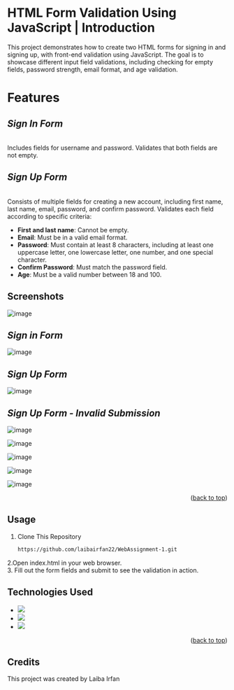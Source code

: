 <a name="readme-top"></a>

# HTML Form Validation Using JavaScript | Introduction
This project demonstrates how to create two HTML forms for signing in and signing up, with front-end validation using JavaScript. The goal is to showcase different input field validations, including checking for empty fields, password strength, email format, and age validation.

# Features

## _**Sign In Form**_
<br> Includes fields for username and password. Validates that both fields are not empty. 

## _**Sign Up Form**_ 
<br>
Consists of multiple fields for creating a new account, including first name, last name, email, password, and confirm password. Validates each field according to specific criteria:

- **First and last name**: Cannot be empty.
- **Email**: Must be in a valid email format.
- **Password**: Must contain at least 8 characters, including at least one uppercase letter, one lowercase letter, one number, and one special character.
- **Confirm Password**: Must match the password field.
- **Age**: Must be a valid number between 18 and 100.


## Screenshots

![image](https://github.com/laibairfan22/WebAssignment-1/assets/139337014/cac13762-5e99-49c8-bc72-f95ec293de11)


## _Sign in Form_
![image](https://github.com/laibairfan22/WebAssignment-1/assets/139337014/44989679-26c7-44f5-9bc5-f30e66bfb58b)




## _Sign Up Form_ 

![image](https://github.com/laibairfan22/WebAssignment-1/assets/139337014/05b47003-9337-47a1-b80f-5933ab836216)



## _Sign Up Form - Invalid Submission_ 
![image](https://github.com/laibairfan22/WebAssignment-1/assets/139337014/f5f43430-4757-4539-8e9e-3bbc1975c144)


![image](https://github.com/laibairfan22/WebAssignment-1/assets/139337014/6f69e79d-e0f3-4b4c-a69e-f51ba253052f)


![image](https://github.com/laibairfan22/WebAssignment-1/assets/139337014/ef8b8a34-37f3-4246-b968-a0de1b088605)


![image](https://github.com/laibairfan22/WebAssignment-1/assets/139337014/ebbb3a41-bd7e-4d93-ae3d-2c8714dd2f6b)



![image](https://github.com/laibairfan22/WebAssignment-1/assets/139337014/33f609d4-a233-4788-b838-4185a2e1dbf9)




<p align="right">(<a href="#readme-top">back to top</a>)</p>

## Usage
  
1. Clone This Repository

   ```sh
   https://github.com/laibairfan22/WebAssignment-1.git


2.Open index.html in your web browser.
<br>
3. Fill out the form fields and submit to see the validation in action.



## Technologies Used
* <img src="https://img.shields.io/badge/HTML-E34F26?style=for-the-badge&logo=html5&logoColor=white" />
* <img src="https://img.shields.io/badge/CSS3-1572B6?style=for-the-badge&logo=css3&logoColor=white" />
* <img src="https://img.shields.io/badge/JavaScript-323330?style=for-the-badge&logo=javascript&logoColor=F7DF1E"/>

<p align="right">(<a href="#readme-top">back to top</a>)</p>

## Credits
This project was created by Laiba Irfan
